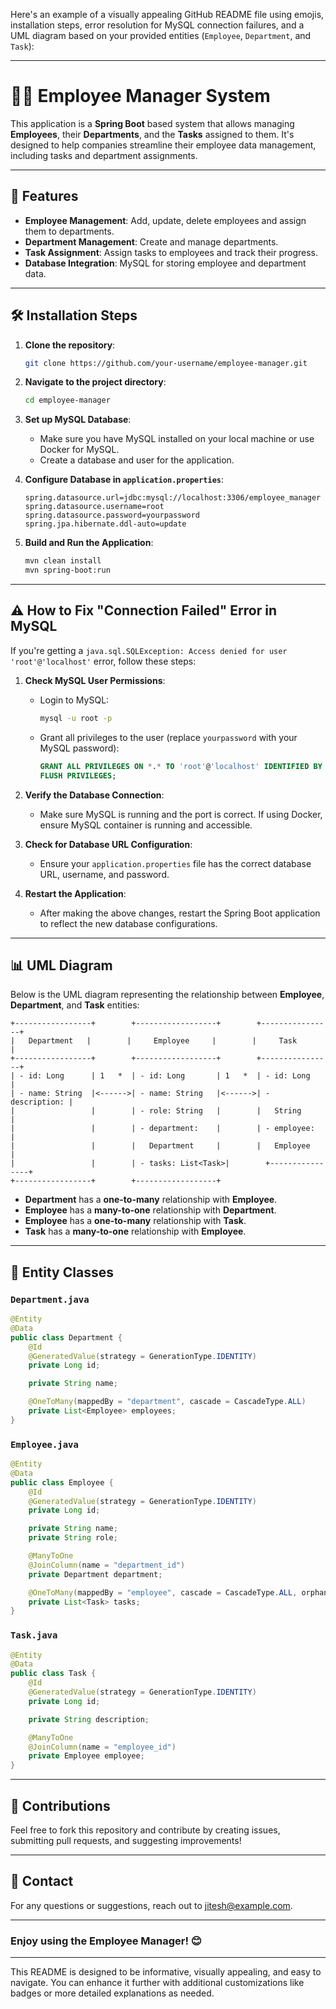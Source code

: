 Here's an example of a visually appealing GitHub README file using emojis, installation steps, error resolution for MySQL connection failures, and a UML diagram based on your provided entities (`Employee`, `Department`, and `Task`):

---

# 🧑‍💼 Employee Manager System

This application is a **Spring Boot** based system that allows managing **Employees**, their **Departments**, and the **Tasks** assigned to them. It's designed to help companies streamline their employee data management, including tasks and department assignments.

---

## 🚀 Features

- **Employee Management**: Add, update, delete employees and assign them to departments.
- **Department Management**: Create and manage departments.
- **Task Assignment**: Assign tasks to employees and track their progress.
- **Database Integration**: MySQL for storing employee and department data.

---

## 🛠️ Installation Steps

1. **Clone the repository**:
   ```bash
   git clone https://github.com/your-username/employee-manager.git
   ```

2. **Navigate to the project directory**:
   ```bash
   cd employee-manager
   ```

3. **Set up MySQL Database**:
   - Make sure you have MySQL installed on your local machine or use Docker for MySQL.
   - Create a database and user for the application.

4. **Configure Database in `application.properties`**:
   ```properties
   spring.datasource.url=jdbc:mysql://localhost:3306/employee_manager
   spring.datasource.username=root
   spring.datasource.password=yourpassword
   spring.jpa.hibernate.ddl-auto=update
   ```

5. **Build and Run the Application**:
   ```bash
   mvn clean install
   mvn spring-boot:run
   ```

---

## ⚠️ How to Fix "Connection Failed" Error in MySQL

If you're getting a `java.sql.SQLException: Access denied for user 'root'@'localhost'` error, follow these steps:

1. **Check MySQL User Permissions**:
   - Login to MySQL:
     ```bash
     mysql -u root -p
     ```
   - Grant all privileges to the user (replace `yourpassword` with your MySQL password):
     ```sql
     GRANT ALL PRIVILEGES ON *.* TO 'root'@'localhost' IDENTIFIED BY 'yourpassword';
     FLUSH PRIVILEGES;
     ```

2. **Verify the Database Connection**:
   - Make sure MySQL is running and the port is correct. If using Docker, ensure MySQL container is running and accessible.

3. **Check for Database URL Configuration**:
   - Ensure your `application.properties` file has the correct database URL, username, and password.

4. **Restart the Application**:
   - After making the above changes, restart the Spring Boot application to reflect the new database configurations.

---

## 📊 UML Diagram

Below is the UML diagram representing the relationship between **Employee**, **Department**, and **Task** entities:

```plaintext
+-----------------+        +------------------+        +----------------+
|   Department   |        |     Employee     |        |     Task       |
+-----------------+        +------------------+        +----------------+
| - id: Long      | 1   *  | - id: Long       | 1   *  | - id: Long     |
| - name: String  |<------>| - name: String   |<------>| - description: |
|                 |        | - role: String   |        |   String       |
|                 |        | - department:    |        | - employee:    |
|                 |        |   Department     |        |   Employee     |
|                 |        | - tasks: List<Task>|        +----------------+
+-----------------+        +------------------+
```

- **Department** has a **one-to-many** relationship with **Employee**.
- **Employee** has a **many-to-one** relationship with **Department**.
- **Employee** has a **one-to-many** relationship with **Task**.
- **Task** has a **many-to-one** relationship with **Employee**.

---

## 📝 Entity Classes

### `Department.java`
```java
@Entity
@Data
public class Department {
    @Id
    @GeneratedValue(strategy = GenerationType.IDENTITY)
    private Long id;

    private String name;

    @OneToMany(mappedBy = "department", cascade = CascadeType.ALL)
    private List<Employee> employees;
}
```

### `Employee.java`
```java
@Entity
@Data
public class Employee {
    @Id
    @GeneratedValue(strategy = GenerationType.IDENTITY)
    private Long id;

    private String name;
    private String role;

    @ManyToOne
    @JoinColumn(name = "department_id")
    private Department department;

    @OneToMany(mappedBy = "employee", cascade = CascadeType.ALL, orphanRemoval = true)
    private List<Task> tasks;
}
```

### `Task.java`
```java
@Entity
@Data
public class Task {
    @Id
    @GeneratedValue(strategy = GenerationType.IDENTITY)
    private Long id;

    private String description;

    @ManyToOne
    @JoinColumn(name = "employee_id")
    private Employee employee;
}
```

---

## 🎯 Contributions

Feel free to fork this repository and contribute by creating issues, submitting pull requests, and suggesting improvements!

---

## 📧 Contact

For any questions or suggestions, reach out to [jitesh@example.com](mailto:jitesh@example.com).

---

### Enjoy using the Employee Manager! 😊

---

This README is designed to be informative, visually appealing, and easy to navigate. You can enhance it further with additional customizations like badges or more detailed explanations as needed.
